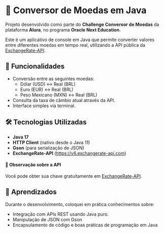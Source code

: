 # 💱 Conversor de Moedas em Java

Projeto desenvolvido como parte do **Challenge Conversor de Moedas** da plataforma **Alura**, no programa **Oracle Next Education**.

Este é um aplicativo de console em Java que permite converter valores entre diferentes moedas em tempo real, utilizando a API pública da [ExchangeRate-API](https://www.exchangerate-api.com/).


## 🚀 Funcionalidades

- Conversão entre as seguintes moedas:
  - Dólar (USD) ↔ Real (BRL)
  - Euro (EUR) ↔ Real (BRL)
  - Peso Mexicano (MXN) ↔ Real (BRL)
- Consulta da taxa de câmbio atual através da API.
- Interface simples via terminal.


## 🛠 Tecnologias Utilizadas

- **Java 17**
- **HTTP Client** (nativo desde o Java 11)
- **Gson** (para serialização de JSON)
- **ExchangeRate-API** (https://v6.exchangerate-api.com)


#### 🔐 Observação sobre a API
Você pode obter sua chave gratuitamente em [ExchangeRate-API](https://www.exchangerate-api.com/).


## 🧠 Aprendizados

Durante o desenvolvimento, coloquei em prática conhecimentos sobre:
- Integração com APIs REST usando Java puro.
- Manipulação de JSON com Gson
- Encapsulamento de código e boas práticas de programação em Java



